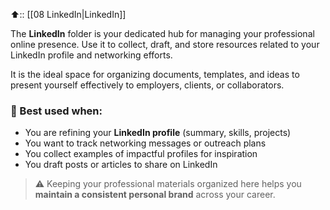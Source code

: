 ⬆️:: [[08 LinkedIn|LinkedIn]]

The **LinkedIn** folder is your dedicated hub for managing your professional online presence. Use it to collect, draft, and store resources related to your LinkedIn profile and networking efforts.

It is the ideal space for organizing documents, templates, and ideas to present yourself effectively to employers, clients, or collaborators.

### 🧠 Best used when:

- You are refining your **LinkedIn profile** (summary, skills, projects)    
- You want to track networking messages or outreach plans    
- You collect examples of impactful profiles for inspiration    
- You draft posts or articles to share on LinkedIn    

> ⚠️ Keeping your professional materials organized here helps you **maintain a consistent personal brand** across your career.
